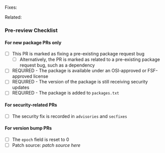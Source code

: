 <!---
Provide a short summary in the Title above. Examples of good PR titles:
* "ruby-3.1: new package"
* "haproxy: fix CVE-2014-123456"
-->

<!--
Please include references to any related issues or delete this section otherwise.
 -->

Fixes:

Related:

### Pre-review Checklist

<!--
This checklist is mostly useful as a reminder of small things that can easily be
forgotten – it is meant as a helpful tool rather than hoops to jump through.

At the moment of this PR you have the most information on what all the change
will affect, so please take the time to jot it down.

Put an `x` in all the items that apply, make notes next to any that haven't been
addressed, and remove any items that are not relevant to this PR.

-->

#### For new package PRs only
<!-- remove if unrelated -->
- [ ] This PR is marked as fixing a pre-existing package request bug
  - [ ] Alternatively, the PR is marked as related to a pre-existing package request bug, such as a dependency
- [ ] REQUIRED - The package is available under an OSI-approved or FSF-approved license
- [ ] REQUIRED - The version of the package is still receiving security updates
- [ ] REQUIRED - The package is added to `packages.txt`

#### For security-related PRs
<!-- remove if unrelated -->
- [ ] The security fix is recorded in `advisories` and `secfixes`

#### For version bump PRs
<!-- remove if unrelated -->
- [ ] The `epoch` field is reset to 0
- [ ] Patch source: _patch source here_
